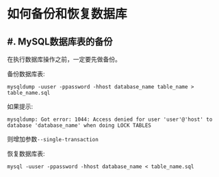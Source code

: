 如何备份和恢复数据库
========================================

#. MySQL数据库表的备份
------------------------------------------
在执行数据库操作之前，一定要先做备份。

备份数据库表:
```
mysqldump -uuser -ppassword -hhost database_name table_name > table_name.sql
```
如果提示:
```
mysqldump: Got error: 1044: Access denied for user 'user'@'host' to database 'database_name' when doing LOCK TABLES
```
则增加参数```--single-transaction```

恢复数据库表:
```
mysql -uuser -ppassword -hhost database_name < table_name.sql
```

	
